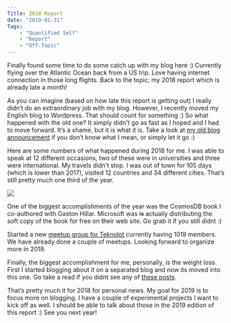 ```yaml
---
Title: 2018 Report
date: "2019-01-31" 
Tags: 
    - "Quantified Self"
    - "Report"
    - "Off-Topic"
---
```


Finally found some time to do some catch up with my blog here :) Currently flying over the Atlantic Ocean back from a US trip. Love having internet connection in those long flights. Back to the topic; my 2018 report which is already late a month! 

As you can imagine (based on how late this report is getting out) I really didn’t do an extraordinary job with my blog. However, I recently moved my English blog to Wordpress. That should count for something :) So what happened with the old one? It simply didn't go as fast as I hoped and I had to move forward. It’s a shame, but it is what it is. Take a look at [my old blog announcement](/posts/2017/new-blog/) if you don’t know what I mean, or simply let it go :)

Here are some numbers of what happened during 2018 for me. I was able to speak at 12 different occasions, two of these were in universities and three were international. My travels didn’t stop. I was out of town for 105 days (which is lower than 2017), visited 12 countries and 34 different cities. That’s still pretty much one third of the year. 

![](/media/2019/CE02C6C2-889A-4CE3-B9F6-C528F04B61AD.png)   

One of the biggest accomplishments of the year was the CosmosDB book I co-authored with Gaston Hillar. Microsoft was ~~is~~ actually distributing the soft copy of the book for free on their web site. Go grab it if you still didnt :)

Started a new [meetup group for Teknolot](http://meetup.teknolot.com/) currently having 1019 members. We have already done a couple of meetups. Looking forward to organize more in 2019. 

Finally, the biggest accomplishment for me, personally, is the weight loss. First I started blogging about it on a separated blog and now its moved into this one. Go take a read if you didnt see any of [these posts](/tags/fitness/). 

That’s pretty much it for 2018 for personal news. My goal for 2019 is to focus more on blogging. I have a couple of experimental projects I want to kick off as well. I should be able to talk about those in the 2019 edition of this report :) See you next year!